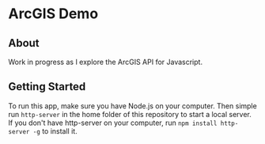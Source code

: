 # ArcGIS Demo


## About
Work in progress as I explore the ArcGIS API for Javascript.


## Getting Started
To run this app, make sure you have Node.js on your computer.
Then simple run `http-server` in the home folder of this repository to start a local server. If you don't have http-server on your computer, run `npm install http-server -g` to install it.